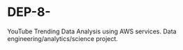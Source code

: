 # DEP-8-
YouTube Trending Data Analysis using AWS services. Data engineering/analytics/science project. 
